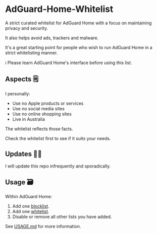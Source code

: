# AdGuard-Home-Whitelist

A strict curated whitelist for AdGuard Home with a focus on maintaining privacy and security.

It also helps avoid ads, trackers and malware.

It's a great starting point for people who wish to run AdGuard Home in a strict whitelisting manner.

ℹ Please learn AdGuard Home's interface before using this list.

## Aspects 🗒

I personally:

* Use no Apple products or services
* Use no social media sites
* Use no online shopping sites
* Live in Australia

The whitelist reflects those facts.

Check the whitelist first to see if it suits your needs.

## Updates 👩‍💻

I will update this repo infrequently and sporadically.

## Usage 🗃

Within AdGuard Home:

1. Add one [blocklist](https://raw.githubusercontent.com/hl2guide/AdGuard-Home-Whitelist/main/base.txt).
2. Add one [whitelist](https://raw.githubusercontent.com/hl2guide/AdGuard-Home-Whitelist/main/whitelist.txt).
3. Disable or remove all other lists you have added.

See [USAGE.md](https://github.com/hl2guide/AdGuard-Home-Whitelist/blob/main/USAGE.md) for more information.
